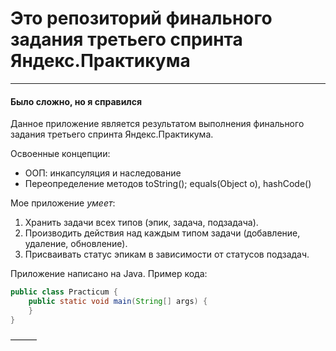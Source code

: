 # Это репозиторий финального задания третьего спринта Яндекс.Практикума

---
#### Было сложно, но я справился

Данное приложение является результатом выполнения финального задания третьего спринта Яндекс.Практикума.

Освоенные концепции:
* ООП: инкапсуляция и наследование
* Переопределение методов toString(); equals(Object o), hashCode()

Мое приложение *умеет*:
1. Хранить задачи всех типов (эпик, задача, подзадача).
2. Производить действия над каждым типом задачи (добавление,
   удаление, обновление).
3. Присваивать статус эпикам в зависимости от статусов подзадач.

Приложение написано на Java. Пример кода:
```java
public class Practicum {
    public static void main(String[] args) {
    }
}
```
———

